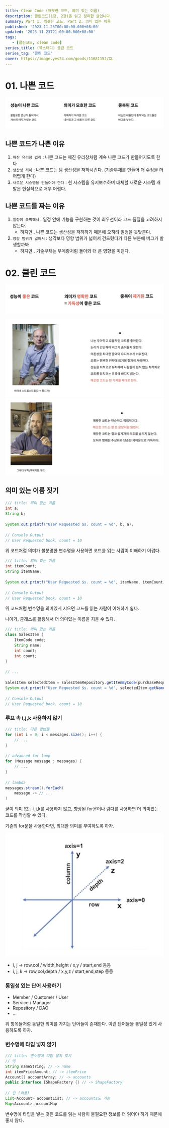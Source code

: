 ```yaml
---
title: Clean Code (깨끗한 코드, 의미 있는 이름)
description: 클린코드(1장, 2장)을 읽고 정리한 글입니다.
summary: Part 1. 깨끗한 코드, Part 2. 의미 있는 이름
published: '2023-11-23T00:00:00.000+08:00'
updated: '2023-11-23T21:00:00.000+08:00'
tags:
   - [클린코드, clean code]
series_title: (북스터디) 클린 코드
series_tag: '클린 코드'
cover: https://image.yes24.com/goods/11681152/XL
---
```


# 01. 나쁜 코드

![](./image.png)

## 나쁜 코드가 나쁜 이유

1. `깨진 유리창 법칙` : 나쁜 코드는 깨진 유리창처럼 계속 나쁜 코드가 만들어지도록 한다
2. `생산성 저하` : 나쁜 코드는 팀 생산성을 저하시킨다. (기술부채를 만들어 더 수정을 더 어렵게 한다)
3. `새로운 시스템을 만들어야 한다` : 현 시스템을 유지보수하며 대체할 새로운 시스템 개발은 현실적으로 매우 어렵다.

## 나쁜 코드를 짜는 이유

1. `일정이 촉박해서` : 일정 안에 기능을 구현하는 것이 최우선이라 코드 품질을 고려하지 않는다.
   - 하지만.. 나쁜 코드는 생산성을 저하하기 때문에 오히려 일정을 못맞춘다.
2. `영향 범위가 넓어서` : 생각보다 영향 범위가 넓어서 건드렸다가 다른 부분에 버그가 발생할까봐
   - 하지만.. 기술부채는 부메랑처럼 돌아와 더 큰 영향을 미친다.
  
# 02. 클린 코드

![](./image-3.png)

![](./image-1.png)
![](./image-2.png)

## 의미 있는 이름 짓기

```java 
/// title: 의미 없는 이름
int a;
String b;

System.out.printf("User Requested $s. count = %d", b, a);

// Console Output
// User Requested book. count = 10
```

위 코드처럼 의미가 불분명한 변수명을 사용하면 코드를 읽는 사람이 이해하기 어렵다.

```java 
/// title: 의미 있는 이름
int itemCount;
String itemName;

System.out.printf("User Requested $s. count = %d", itemName, itemCount);

// Console Output
// User Requested book. count = 10
```

위 코드처럼 변수명을 의미있게 지으면 코드를 읽는 사람이 이해하기 쉽다.

나아가, 클래스를 활용해서 더 의미있는 이름을 지을 수 있다.

```java 
/// title: 의미 있는 이름
class SalesItem {
    ItemCode code;
    String name;
    int count;
    int count;
}

// ...

SalesItem selectedItem = salesItemRepository.getItemByCode(purchaseRequest.getItemCode());
System.out.printf("User Requested $s. count = %d", selectedItem.getName(), selectedItem.getCount());

// Console Output
// User Requested book. count = 10
```

### 루프 속 i,j,k 사용하지 않기

```java 
/// title: 다른 방법들
for (int i = 0; i < messages.size(); i++) {
    // ...
}

// advanced for loop
for (Message message : messages) {
    // ...
}

// lambda
messages.stream().forEach(
    message -> // ...
)
```

굳이 의미 없는 i,j,k를 사용하지 않고, 향상된 for문이나 람다를 사용하면 더 의미있는 코드를 작성할 수 있다.

기존의 for문을 사용한다면, 최대한 의미를 부여하도록 하자.

![](./image-4.png)

- i, j -> row,col / width,height / x,y / start,end 등등
- i, j, k -> row,col,depth / x,y,z / start,end,step 등등
  
### 통일성 있는 단어 사용하기

- Member / Customer / User
- Service / Manager
- Repository / DAO
- ...

위 항목들처럼 동일한 의미를 가지는 단어들이 존재한다. 이런 단어들을 통일성 있게 사용하도록 하자.

### 변수명에 타입 넣지 않기

```java 
/// title: 변수명에 타입 넣지 않기
// 👎
String nameString; // -> name
int itemPriceAmount; // -> itemPrice
Account[] accountArray; // -> accounts
public interface IShapeFactory {} // -> ShapeFactory

// 👌 (허용)
List<Account> accountList; // -> accounts도 가능
Map<Account> accountMap
```

변수명에 타입을 넣는 것은 코드를 읽는 사람이 불필요한 정보를 더 읽어야 하기 때문에 좋지 않다.
